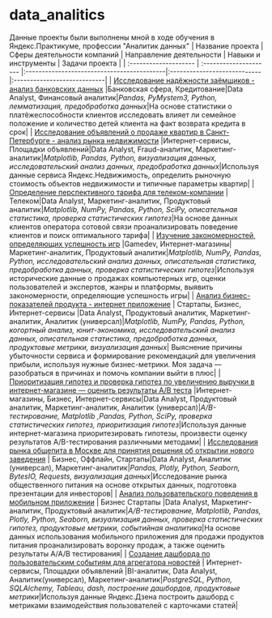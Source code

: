 # data_analitics
Данные проекты были выполнены мной в ходе обучения в Яндекс.Практикуме, профессии "Аналитик данных"
| Название проекта      | Сферы деятельности компаний | Направление деятельности        | Навыки и инструменты             | Задачи проекта     |
| :-------------------- | :--------------------- |:-------------------------------------------|:----------------------------|:----------------------------|
| [Исследование надёжности заёмщиков - анализ банковских данных](https://github.com/KorchaginIgor/data_analitics/tree/main/credit_scoring) |Банковская сфера, Кредитование|Data Analyst, Финансовый аналитик|*Pandas, PyMystem3, Python, лемматизация, предобработка данных*|На основе статистики о платёжеспособности клиентов исследовать влияет ли семейное положение и количество детей клиента на факт возврата кредита в срок|
| [Исследование объявлений о продаже квартир в Санкт-Петербурге - анализ рынка недвижимости](https://github.com/KorchaginIgor/data_analitics/tree/main/real_estate) |Интернет-сервисы, Площадки объявлений|Data Analyst, Fraud-аналитик, Маркетинг-аналитик|*Matplotlib, Pandas, Python, визуализация данных, исследовательский анализ данных, предобработка данных*|Используя данные сервиса Яндекс.Недвижимость, определить рыночную стоимость объектов недвижимости и типичные параметры квартир|
| [Определение перспективного тарифа для телеком-компании](https://github.com/KorchaginIgor/data_analitics/tree/main/mobile_provider) |Телеком|Data Analyst, Маркетинг-аналитик, Продуктовый аналитик|*Matplotlib, NumPy, Pandas, Python, SciPy, описательная статистика, проверка статистических гипотез*|На основе данных клиентов оператора сотовой связи проанализировать поведение клиентов и поиск оптимального тарифа|
| [Изучение закономерностей, определяющих успешность игр](https://github.com/KorchaginIgor/data_analitics/tree/main/videogames) |Gamedev, Интернет-магазины|Маркетинг-аналитик, Продуктовый аналитик|*Matplotlib, NumPy, Pandas, Python, исследовательский анализ данных, описательная статистика, предобработка данных, проверка статистических гипотез*|Используя исторические данные о продажах компьютерных игр, оценки пользователей и экспертов, жанры и платформы, выявить закономерности, определяющие успешность игры|
| [Анализ бизнес-показателей продукта - интернет приложение](https://github.com/KorchaginIgor/data_analitics/tree/main/service_product_metrics) | Стартапы, Бизнес, Интернет-сервисы |Data Analyst, Продуктовый аналитик, Маркетинг-аналитик, Аналитик (универсал)|*Matplotlib, NumPy, Pandas, Python, когортный анализ, юнит-экономика, исследовательский анализ данных, описательная статистика, предобработка данных, продуктовые метрики, визуализация данных*| Выяснение причины убыточности сервиса и формирование рекомендаций для увеличения прибыли, используя нужные бизнес-метрики. Моя задача — разобраться в причинах и помочь компании выйти в плюс| 
| [Приоритизация гипотез и проверка гипотез по увеличению выручки в интернет-магазине — оценить результаты A/B теста](https://github.com/KorchaginIgor/data_analitics/tree/main/ab_test) |Интернет-магазины, Бизнес, Интернет-сервисы|Data Analyst, Продуктовый аналитик, Маркетинг-аналитик, Аналитик (универсал)|*A/B-тестирование, Matplotlib ,Pandas, Python, SciPy, проверка статистических гипотез, приоритизация гипотез*|Используя данные интернет-магазина приоритезировать гипотезы, произвести оценку результатов A/B-тестирования различными методами|
| [Исследования рынка общепита в Москве для принятия решения об открытии нового заведения](https://github.com/KorchaginIgor/data_analitics/tree/main/caterings) | Бизнес, Оффлайн, Стартапы|Data Analyst, Аналитик (универсал), Маркетинг-аналитик|*Pandas, Plotly, Python, Seaborn, BytesIO, Requests, визуализация данных*|Исследование рынка общественного питания на основе открытых данных, подготовка презентации для инвесторов|
| [Анализ пользовательского поведения в мобильном приложении](https://github.com/KorchaginIgor/data_analitics/tree/main/user_behavior) | Бизнес Стартапы |Data Analyst, Маркетинг-аналитик, Продуктовый аналитик|*A/B-тестирование, Matplotlib, Pandas, Plotly, Python, Seaborn, визуализация данных, проверка статистических гипотез, продуктовые метрики, событийная аналитика*|На основе данных использования мобильного приложения для продажи продуктов питания проанализировать воронку продаж, а также оценить результаты A/A/B тестирования|
| [Создание дашборда по пользовательским событиям для агрегатора новостей](https://github.com/KorchaginIgor/data_analitics/tree/main/dashboard) | Интернет-сервисы, Площадки объявлений |BI-аналитик, Data Analyst, Аналитик(универсал), Маркетинг-аналитик|*PostgreSQL, Python, SQLAlchemy, Tableau, dash, построение дашбордов, продуктовые метрики*|Используя данные Яндекс.Дзена построить дашборд с метриками взаимодействия пользователей с карточками статей|



